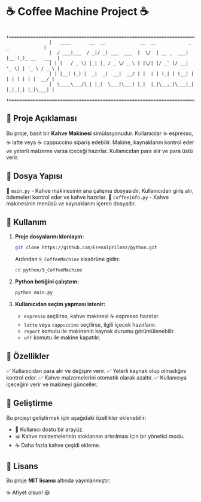 # ☕ Coffee Machine Project ☕

```
                +=======================================================================+
                |   ____       __  __             __  __            _     _             |
                |  / ___|___  / _|/ _| ___  ___  |  \/  | __ _  ___| |__ (_)_ __   ___  |
                | | |   / _ \| |_| |_ / _ \/ _ \ | |\/| |/ _` |/ __| '_ \| | '_ \ / _ \ |
                | | |__| (_) |  _|  _|  __|  __/ | |  | | (_| | (__| | | | | | | |  __/ |
                |  \____\___/|_| |_|  \___|\___| |_|  |_|\__,_|\___|_| |_|_|_| |_|\___| |
                +=======================================================================+
```

## 📌 Proje Açıklaması

Bu proje, basit bir **Kahve Makinesi** simülasyonudur. Kullanıcılar ☕ espresso, ☕ latte veya ☕ cappuccino sipariş edebilir. Makine, kaynaklarını kontrol eder ve yeterli malzeme varsa içeceği hazırlar. Kullanıcıdan para alır ve para üstü verir.

## 📂 Dosya Yapısı

📜 `main.py` - Kahve makinesinin ana çalışma dosyasıdır. Kullanıcıdan giriş alır, ödemeleri kontrol eder ve kahve hazırlar.
📜 `coffeeinfo.py` - Kahve makinesinin menüsü ve kaynaklarını içeren dosyadır.

## 🚀 Kullanım

1. **Proje dosyalarını klonlayın:**

   ```bash
   git clone https://github.com/ErenalpYilmaz/python.git
   ```

   Ardından `9_CoffeeMachine` klasörüne gidin:

   ```bash
   cd python/9_CoffeeMachine
   ```

2. **Python betiğini çalıştırın:**

   ```bash
   python main.py
   ```

3. **Kullanıcıdan seçim yapması istenir:**
   - `espresso` seçilirse, kahve makinesi ☕ espresso hazırlar.
   - `latte` veya `cappuccino` seçilirse, ilgili içecek hazırlanır.
   - `report` komutu ile makinenin kaynak durumu görüntülenebilir.
   - `off` komutu ile makine kapatılır.

## 🎯 Özellikler

✅ Kullanıcıdan para alır ve değişim verir.
✅ Yeterli kaynak olup olmadığını kontrol eder.
✅ Kahve malzemelerini otomatik olarak azaltır.
✅ Kullanıcıya içeceğini verir ve makineyi günceller.

## 🔧 Geliştirme

Bu projeyi geliştirmek için aşağıdaki özellikler eklenebilir:

- 🎨 Kullanıcı dostu bir arayüz.
- 📊 Kahve malzemelerinin stoklarının artırılması için bir yönetici modu.
- ☕ Daha fazla kahve çeşidi ekleme.

## 📜 Lisans

Bu proje **MIT lisansı** altında yayınlanmıştır.

☕ Afiyet olsun! 😃
